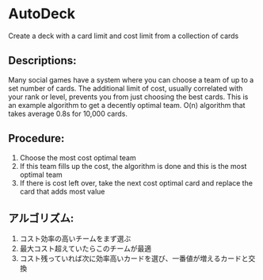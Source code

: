 AutoDeck
========

Create a deck with a card limit and cost limit from a collection of cards


Descriptions:
-------------------------------
Many social games have a system where you can choose a team of up to a set number of cards.
The additional limit of cost, usually correlated with your rank or level, prevents you from just choosing the best cards.
This is an example algorithm to get a decently optimal team.
O(n) algorithm that takes average 0.8s for 10,000 cards.

Procedure: 
-------------------------------
1. Choose the most cost optimal team
2. If this team fills up the cost, the algorithm is done and this is the most optimal team
3. If there is cost left over, take the next cost optimal card and replace the card that adds most value
 
アルゴリズム:
-------------------------------
1. コスト効率の高いチームをまず選ぶ
2. 最大コスト超えていたらこのチームが最適
3. コスト残っていれば次に効率高いカードを選び、一番値が増えるカードと交換
